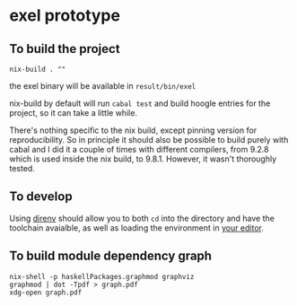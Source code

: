 exel prototype
====

## To build the project ##

```
nix-build . ""
```

the exel binary will be available in `result/bin/exel`

nix-build by default will run `cabal test` and build hoogle entries for the project, so it can take a little while.

There's nothing specific to the nix build, except pinning version for reproducibility.
So in principle it should also be possible to build purely with cabal and I did it a couple of times with different compilers, from 9.2.8 which is used inside the nix build, to 9.8.1.
However, it wasn't thoroughly tested.

## To develop ##

Using [direnv](https://github.com/direnv/direnv) should allow you to both `cd` into the directory and have the toolchain avaialble, as well as loading the environment in [your editor](https://github.com/direnv/direnv/wiki#editor-integration).

## To build module dependency graph ##

```
nix-shell -p haskellPackages.graphmod graphviz
graphmod | dot -Tpdf > graph.pdf
xdg-open graph.pdf
```
